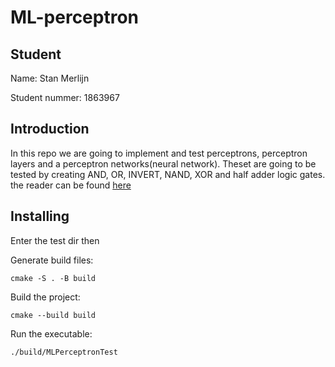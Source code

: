 # ML-perceptron

## Student

Name: Stan Merlijn

Student nummer: 1863967

## Introduction
In this repo we are going to implement and test perceptrons, perceptron layers and a perceptron networks(neural network). Theset are going to be tested by creating AND, OR, INVERT, NAND, XOR and half adder logic gates. the reader can be found [here](https://canvas.hu.nl/courses/44675/assignments/343528)

## Installing
Enter the test dir then

Generate build files:

```
cmake -S . -B build
```

Build the project:

```
cmake --build build
```

Run the executable:

```
./build/MLPerceptronTest
```

